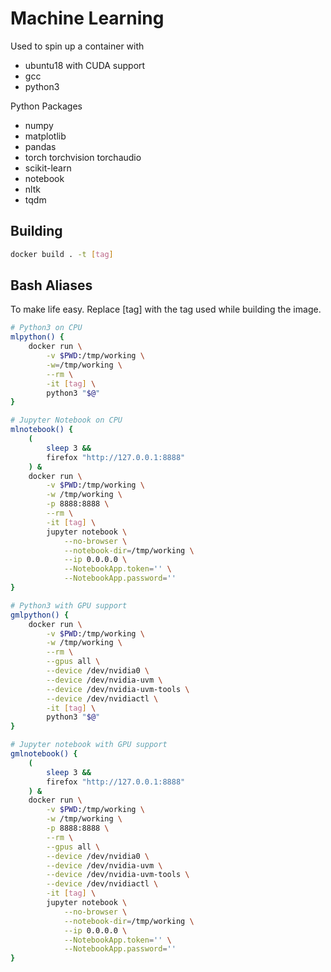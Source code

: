 # Machine Learning

Used to spin up a container with
- ubuntu18 with CUDA support
- gcc
- python3

Python Packages
- numpy 
- matplotlib 
- pandas 
- torch torchvision torchaudio 
- scikit-learn 
- notebook
- nltk
- tqdm

## Building

```bash
docker build . -t [tag]
```

## Bash Aliases

To make life easy. Replace \[tag\] with the tag used while building the image.

```bash
# Python3 on CPU
mlpython() { 
	docker run \
		-v $PWD:/tmp/working \
		-w=/tmp/working \
		--rm \
		-it [tag] \
		python3 "$@"
}

# Jupyter Notebook on CPU
mlnotebook() { 
	(
		sleep 3 && 
		firefox "http://127.0.0.1:8888"
	) & 
	docker run \
		-v $PWD:/tmp/working \
		-w /tmp/working \
		-p 8888:8888 \
		--rm \
		-it [tag] \
		jupyter notebook \
			--no-browser \
			--notebook-dir=/tmp/working \
			--ip 0.0.0.0 \
			--NotebookApp.token='' \
			--NotebookApp.password=''
}

# Python3 with GPU support
gmlpython() { 
	docker run \
		-v $PWD:/tmp/working \
		-w /tmp/working \
		--rm \
		--gpus all \
		--device /dev/nvidia0 \
		--device /dev/nvidia-uvm \
		--device /dev/nvidia-uvm-tools \
		--device /dev/nvidiactl \
		-it [tag] \
		python3 "$@"
}

# Jupyter notebook with GPU support
gmlnotebook() {
	(
		sleep 3 && 
		firefox "http://127.0.0.1:8888"
	) & 
	docker run \
		-v $PWD:/tmp/working \
		-w /tmp/working \
		-p 8888:8888 \
		--rm \
		--gpus all \
		--device /dev/nvidia0 \
		--device /dev/nvidia-uvm \
		--device /dev/nvidia-uvm-tools \
		--device /dev/nvidiactl \
		-it [tag] \
		jupyter notebook \
			--no-browser \
			--notebook-dir=/tmp/working \
			--ip 0.0.0.0 \
			--NotebookApp.token='' \
			--NotebookApp.password=''
}
```